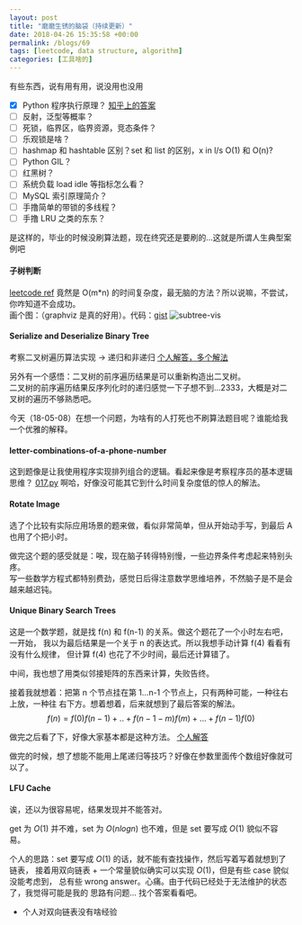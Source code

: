 ```yaml
---
layout: post
title: "磨磨生锈的脑袋（持续更新）"
date: 2018-04-26 15:35:58 +00:00
permalink: /blogs/69
tags: [leetcode, data structure, algorithm]
categories: [工具啥的]
---
```

有些东西，说有用有用，说没用也没用
 
- [x] Python 程序执行原理？ [知乎上的答案](https://www.zhihu.com/question/30296617/answer/112564303)
- [ ] 反射，泛型等概率？
- [ ] 死锁，临界区，临界资源，竞态条件？
- [ ] 乐观锁是啥？
- [ ] hashmap 和 hashtable 区别？set 和 list 的区别，x in l/s O(1) 和 O(n)?
- [ ] Python GIL？
- [ ] 红黑树？
- [ ] 系统负载 load idle 等指标怎么看？
- [ ] MySQL 索引原理简介？
- [ ] 手撸简单的带锁的多线程？
- [ ] 手撸 LRU 之类的东东？

是这样的，毕业的时候没刷算法题，现在终究还是要刷的...这就是所谓人生典型案例吧

#### 子树判断

[leetcode ref](https://leetcode.com/problems/subtree-of-another-tree/) 竟然是 O(m\*n) 的时间复杂度，最无脑的方法？所以说嘛，不尝试，你咋知道不会成功。   
画个图：（graphviz 是真的好用）。代码：[gist](https://gist.github.com/cosven/18ac358916b1b53a1bc9b26c18ddc4fc)
![subtree-vis](http://om9m4m0nt.bkt.gdipper.com/semo_imgs/ac2855e249c911e8a688deb5e997eb50.jpe)

#### Serialize and Deserialize Binary Tree
考察二叉树遍历算法实现 -> 递归和非递归 [个人解答，多个解法](https://github.com/cosven/pat_play/blob/master/lintcode/7.py)

另外有一个感悟：二叉树的前序遍历结果是可以重新构造出二叉树。    
二叉树的前序遍历结果反序列化时的递归感觉一下子想不到...2333，大概是对二叉树的遍历不够熟悉吧。


今天（18-05-08）在想一个问题，为啥有的人打死也不刷算法题目呢？谁能给我一个优雅的解释。

#### letter-combinations-of-a-phone-number
这到题像是让我使用程序实现排列组合的逻辑。看起来像是考察程序员的基本逻辑思维？  [017.py](https://github.com/cosven/pat_play/blob/master/leetcode/017.py)
啊哈，好像没可能其它到什么时间复杂度低的惊人的解法。

#### Rotate Image
选了个比较有实际应用场景的题来做，看似非常简单，但从开始动手写，到最后 A 也用了个把小时。

做完这个题的感受就是：唉，现在脑子转得特别慢，一些边界条件考虑起来特别头疼。   
写一些数学方程式都特别费劲，感觉日后得注意数学思维培养，不然脑子是不是会越来越迟钝。

#### Unique Binary Search Trees
这是一个数学题，就是找 f(n) 和 f(n-1) 的关系。做这个题花了一个小时左右吧，一开始，
我以为最后结果是一个关于 n 的表达式。所以我想手动计算 f(4) 看看有没有什么规律，
但计算 f(4) 也花了不少时间，最后还计算错了。

中间，我也想了用类似邻接矩阵的东西来计算，失败告终。

接着我就想着：把第 n 个节点挂在第 1...n-1 个节点上，只有两种可能，一种往右上放，一种往
右下方。想着想着，后来就想到了最后答案的解法。 
$$f(n)=f(0)f(n-1)+..+f(n-1-m)f(m)+...+f(n-1)f(0)$$

做完之后看了下，好像大家基本都是这种方法。
[个人解答](https://github.com/cosven/pat_play/blob/master/leetcode/096.py)

做完的时候，想了想能不能用上尾递归等技巧？好像在参数里面传个数组好像就可以了。


#### LFU Cache
诶，还以为很容易呢，结果发现并不能答对。

get 为 $O(1)$ 并不难，set 为 $O(nlogn)$ 也不难，但是 set 要写成 $O(1)$ 貌似不容易。

个人的思路：set 要写成 $O(1)$ 的话，就不能有查找操作，然后写着写着就想到了链表，
接着用双向链表 + 一个常量貌似确实可以实现 $O(1)$，但是有些 case 貌似没能考虑到，
总有些 wrong answer。心痛。由于代码已经处于无法维护的状态了，我觉得可能是我的
思路有问题... 找个答案看看吧。

- 个人对双向链表没有啥经验